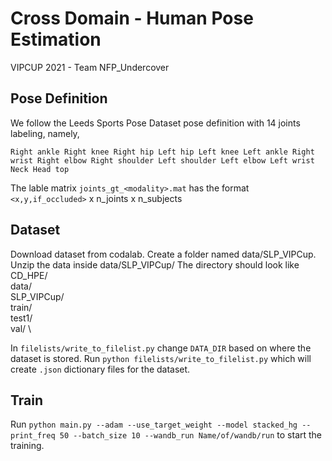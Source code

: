 # Cross Domain - Human Pose Estimation

VIPCUP 2021 - Team NFP_Undercover

## Pose Definition
We follow the Leeds Sports Pose Dataset pose definition with 14 joints labeling, namely, 

`Right ankle
Right knee
Right hip
Left hip
Left knee
Left ankle
Right wrist
Right elbow
Right shoulder
Left shoulder
Left elbow
Left wrist
Neck
Head top`

The lable matrix `joints_gt_<modality>.mat` has the format  `<x,y,if_occluded>` x n_joints x n_subjects 

## Dataset

Download dataset from codalab. Create a folder named data/SLP_VIPCup. Unzip the data inside data/SLP_VIPCup/
The directory should look like
CD_HPE/ \
    data/ \
        SLP_VIPCup/ \
            train/ \
            test1/ \
            val/ \

In `filelists/write_to_filelist.py` change `DATA_DIR` based on where the dataset is stored. Run `python filelists/write_to_filelist.py` which will create `.json` dictionary files for the dataset.

## Train

Run `python main.py --adam --use_target_weight --model stacked_hg --print_freq 50 --batch_size 10 --wandb_run Name/of/wandb/run` to start the training.
